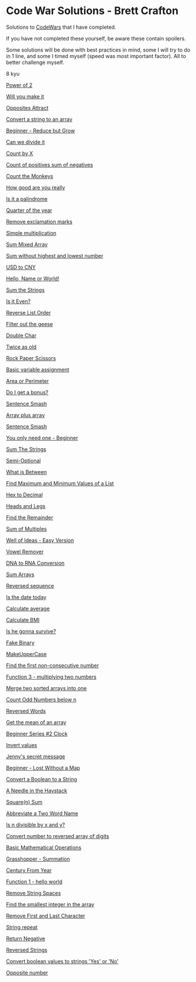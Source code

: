 # Code War Solutions - Brett Crafton
Solutions to <a target="_blank" rel="noopener noreferrer" href="https://www.codewars.com/r/muPVgA">CodeWars</a> that I have completed.<br>

If you have not completed these yourself, be aware these contain spoilers.

Some solutions will be done with best practices in mind, some I will try to do in 1 line, and some I timed myself (speed was most important factor). All to better challenge myself.

8 kyu

<a target="_blank" rel="noopener noreferrer" href="https://brettcrafton.github.io/CodeWars-JavaScript/Powers%20of%202/index.html">Power of 2</a>

<a target="_blank" rel="noopener noreferrer" href="https://brettcrafton.github.io/CodeWars-JavaScript/Will%20you%20make%20it/index.html">Will you make it</a>

<a target="_blank" rel="noopener noreferrer" href="https://brettcrafton.github.io/CodeWars-JavaScript/Opposites%20Attract/index.html">Opposites Attract</a>

<a target="_blank" rel="noopener noreferrer" href="https://brettcrafton.github.io/CodeWars-JavaScript/Convert%20a%20string%20to%20an%20array/index.html">Convert a string to an array</a>

<a target="_blank" rel="noopener noreferrer" href="https://brettcrafton.github.io/CodeWars-JavaScript/Beginner%20-%20Reduce%20but%20Grow/index.html">Beginner - Reduce but Grow</a>

<a target="_blank" rel="noopener noreferrer" href="https://brettcrafton.github.io/CodeWars-JavaScript/Can%20we%20divide%20it/index.html">Can we divide it</a>

<a target="_blank" rel="noopener noreferrer" href="https://brettcrafton.github.io/CodeWars-JavaScript/Count%20by%20X/index.html">Count by X</a>

<a target="_blank" rel="noopener noreferrer" href="https://brettcrafton.github.io/CodeWars-JavaScript/Count%20of%20positives%20sum%20of%20negatives/index.html">Count of positives sum of negatives</a>

<a target="_blank" rel="noopener noreferrer" href="https://brettcrafton.github.io/CodeWars-JavaScript/Count%20the%20Monkeys/index.html">Count the Monkeys</a>

<a target="_blank" rel="noopener noreferrer" href="https://brettcrafton.github.io/CodeWars-JavaScript/How%20good%20are%20you%20really/index.html">How good are you really</a>

<a target="_blank" rel="noopener noreferrer" href="https://brettcrafton.github.io/CodeWars-JavaScript/Is%20it%20a%20palindrome/index.html">Is it a palindrome</a>

<a target="_blank" rel="noopener noreferrer" href="https://brettcrafton.github.io/CodeWars-JavaScript/Quarter%20of%20the%20year/index.html">Quarter of the year</a>

<a target="_blank" rel="noopener noreferrer" href="https://brettcrafton.github.io/CodeWars-JavaScript/Remove%20exclamation%20marks/index.html">Remove exclamation marks</a>

<a target="_blank" rel="noopener noreferrer" href="https://brettcrafton.github.io/CodeWars-JavaScript/Simple%20multiplication/index.html">Simple multiplication</a>

<a target="_blank" rel="noopener noreferrer" href="https://brettcrafton.github.io/CodeWars-JavaScript/Sum%20Mixed%20Array/index.html">Sum Mixed Array</a>

<a target="_blank" rel="noopener noreferrer" href="https://brettcrafton.github.io/CodeWars-JavaScript/Sum%20without%20highest%20and%20lowest%20number/index.html">Sum without highest and lowest number</a>

<a target="_blank" rel="noopener noreferrer" href="https://brettcrafton.github.io/CodeWars-JavaScript/USD%20to%20CNY/index.html">USD to CNY</a>

<a target="_blank" rel="noopener noreferrer" href="https://brettcrafton.github.io/CodeWars-JavaScript/Hello%2C%20Name%20or%20World/index.html">Hello, Name or World!</a>

<a target="_blank" rel="noopener noreferrer" href="https://brettcrafton.github.io/CodeWars-JavaScript/Sum%20The%20Strings/index.html">Sum the Strings</a>

<a target="_blank" rel="noopener noreferrer" href="https://brettcrafton.github.io/CodeWars-JavaScript/Is%20it%20Even/index.html">Is it Even?</a>

<a target="_blank" rel="noopener noreferrer" href="https://brettcrafton.github.io/CodeWars-JavaScript/main/Reverse%20List%20Order/index.html">Reverse List Order</a>

<a target="_blank" rel="noopener noreferrer" href="https://brettcrafton.github.io/CodeWars-JavaScript/main/Filter%20out%20the%20geese/index.html">Filter out the geese</a>

<a target="_blank" rel="noopener noreferrer" href="https://brettcrafton.github.io/CodeWars-JavaScript/Double%20Char/index.html">Double Char</a>

<a target="_blank" rel="noopener noreferrer" href="https://brettcrafton.github.io/CodeWars-JavaScript/Twice%20as%20old/index.html">Twice as old</a>

<a target="_blank" rel="noopener noreferrer" href="https://brettcrafton.github.io/CodeWars-JavaScript/Rock%20Paper%20Scissors/index.html">Rock Paper Scissors</a>

<a target="_blank" rel="noopener noreferrer" href="https://brettcrafton.github.io/CodeWars-JavaScript/Basic%20variable%20assignment/index.html">Basic variable assignment</a>

<a target="_blank" rel="noopener noreferrer" href="https://brettcrafton.github.io/CodeWars-JavaScript/Area%20or%20Perimeter/index.html">Area or Perimeter</a>

<a target="_blank" rel="noopener noreferrer" href="https://brettcrafton.github.io/CodeWars-JavaScript/Do%20I%20get%20a%20bonus/index.html">Do I get a bonus?</a>

<a target="_blank" rel="noopener noreferrer" href="https://brettcrafton.github.io/CodeWars-JavaScript/Sentence%20Smash/index.html">Sentence Smash</a>

<a target="_blank" rel="noopener noreferrer" href="https://brettcrafton.github.io/CodeWars-JavaScript/Array%20plus%20array/index.html">Array plus array</a>

<a target="_blank" rel="noopener noreferrer" href="https://brettcrafton.github.io/CodeWars-JavaScript/Sentence%20Smash/index.html">Sentence Smash</a>

<a target="_blank" rel="noopener noreferrer" href="https://brettcrafton.github.io/CodeWars-JavaScript/You%20only%20need%20one%20-%20Beginner/index.html">You only need one - Beginner
</a>

<a target="_blank" rel="noopener noreferrer" href="https://brettcrafton.github.io/CodeWars-JavaScript/Sum%20The%20Strings/index.html">Sum The Strings</a>

<a target="_blank" rel="noopener noreferrer" href="https://brettcrafton.github.io/CodeWars-JavaScript/Semi-Optional/index.html">Semi-Optional</a>

<a target="_blank" rel="noopener noreferrer" href="https://brettcrafton.github.io/CodeWars-JavaScript/What%20is%20between/index.html">What is Between</a>

<a target="_blank" rel="noopener noreferrer" href="https://brettcrafton.github.io/CodeWars-JavaScript/Find%20Maximum%20and%20Minimum%20Values%20of%20a%20List/index.html">Find Maximum and Minimum Values of a List
</a>

<a target="_blank" rel="noopener noreferrer" href="https://brettcrafton.github.io/CodeWars-JavaScript/Hex%20to%20Decimal/index.html">Hex to Decimal</a>

<a target="_blank" rel="noopener noreferrer" href="https://brettcrafton.github.io/CodeWars-JavaScript/Heads%20and%20Legs/index.html">Heads and Legs
</a>

<a target="_blank" rel="noopener noreferrer" href="https://brettcrafton.github.io/CodeWars-JavaScript/Find%20the%20Remainder/index.html">Find the Remainder
</a>

<a target="_blank" rel="noopener noreferrer" href="https://brettcrafton.github.io/CodeWars-JavaScript/Sum%20of%20Multiples/index.html">Sum of Multiples
</a>

<a target="_blank" rel="noopener noreferrer" href="https://brettcrafton.github.io/CodeWars-JavaScript/Well%20of%20Ideas%20-%20Easy%20Version/index.html">Well of Ideas - Easy Version
</a>

<a target="_blank" rel="noopener noreferrer" href="https://brettcrafton.github.io/CodeWars-JavaScript/Vowel%20remover/index.html">Vowel Remover
</a>

<a target="_blank" rel="noopener noreferrer" href="https://brettcrafton.github.io/CodeWars-JavaScript/DNA%20to%20RNA%20Conversion/index.html">DNA to RNA Conversion</a>

<a target="_blank" rel="noopener noreferrer" href="https://brettcrafton.github.io/CodeWars-JavaScript/Sum%20Arrays/index.html">Sum Arrays</a>

<a target="_blank" rel="noopener noreferrer" href="https://brettcrafton.github.io/CodeWars-JavaScript/Reversed%20sequence/index.html">Reversed sequence</a>

<a target="_blank" rel="noopener noreferrer" href="https://brettcrafton.github.io/CodeWars-JavaScript/Is%20the%20date%20today/index.html">Is the date today</a>

<a target="_blank" rel="noopener noreferrer" href="https://brettcrafton.github.io/CodeWars-JavaScript/Calculate%20average/index.html">Calculate average</a>

<a target="_blank" rel="noopener noreferrer" href="https://brettcrafton.github.io/CodeWars-JavaScript/Calculate%20BMI/index.html">Calculate BMI</a>

<a target="_blank" rel="noopener noreferrer" href="https://brettcrafton.github.io/CodeWars-JavaScript/Is%20he%20gonna%20survive/index.html">Is he gonna survive?</a>

<a target="_blank" rel="noopener noreferrer" href="https://brettcrafton.github.io/CodeWars-JavaScript/Fake%20Binary/index.html">Fake Binary</a>

<a target="_blank" rel="noopener noreferrer" href="https://brettcrafton.github.io/CodeWars-JavaScript/MakeUpperCase/index.html">MakeUpperCase</a>

<a target="_blank" rel="noopener noreferrer" href="https://brettcrafton.github.io/CodeWars-JavaScript/Find%20the%20first%20non-consecutive%20number/index.html">Find the first non-consecutive number</a>

<a target="_blank" rel="noopener noreferrer" href="https://brettcrafton.github.io/CodeWars-JavaScript/Function%203%20-%20multiplying%20two%20numbers/index.html">Function 3 - multiplying two numbers</a>

<a target="_blank" rel="noopener noreferrer" href="https://brettcrafton.github.io/CodeWars-JavaScript/Merge%20two%20sorted%20arrays%20into%20one/index.html">Merge two sorted arrays into one</a>

<a target="_blank" rel="noopener noreferrer" href="https://brettcrafton.github.io/CodeWars-JavaScript/Count%20Odd%20Numbers%20below%20n/index.html">Count Odd Numbers below n</a>

<a target="_blank" rel="noopener noreferrer" href="https://brettcrafton.github.io/CodeWars-JavaScript/Reversed%20Words/index.html">Reversed Words</a>

<a target="_blank" rel="noopener noreferrer" href="https://brettcrafton.github.io/CodeWars-JavaScript/Get%20the%20mean%20of%20an%20array/index.html">Get the mean of an array</a>

<a target="_blank" rel="noopener noreferrer" href="https://brettcrafton.github.io/CodeWars-JavaScript/Beginner%20Series%20%232%20Clock/index.html">Beginner Series #2 Clock</a>

<a target="_blank" rel="noopener noreferrer" href="https://brettcrafton.github.io/CodeWars-JavaScript/Invert%20values/index.html">Invert values</a>

<a target="_blank" rel="noopener noreferrer" href="https://brettcrafton.github.io/CodeWars-JavaScript/Jenny's%20secret%20message/index.html">Jenny's secret message</a>

<a target="_blank" rel="noopener noreferrer" href="https://brettcrafton.github.io/CodeWars-JavaScript/Beginner%20-%20Lost%20Without%20a%20Map/index.html">Beginner - Lost Without a Map</a>

<a target="_blank" rel="noopener noreferrer" href="https://brettcrafton.github.io/CodeWars-JavaScript/Convert%20a%20Boolean%20to%20a%20String/index.html">Convert a Boolean to a String</a>

<a target="_blank" rel="noopener noreferrer" href="https://brettcrafton.github.io/CodeWars-JavaScript/A%20Needle%20in%20the%20Haystack/index.html">A Needle in the Haystack</a>

<a target="_blank" rel="noopener noreferrer" href="https://brettcrafton.github.io/CodeWars-JavaScript/Square(n)%20Sum/index.html">Square(n) Sum</a>

<a target="_blank" rel="noopener noreferrer" href="https://brettcrafton.github.io/CodeWars-JavaScript/Abbreviate%20a%20Two%20Word%20Name/index.html">Abbreviate a Two Word Name</a>

<a target="_blank" rel="noopener noreferrer" href="https://brettcrafton.github.io/CodeWars-JavaScript/Is%20n%20divisible%20by%20x%20and%20y/index.html">Is n divisible by x and y?</a>

<a target="_blank" rel="noopener noreferrer" href="https://brettcrafton.github.io/CodeWars-JavaScript/Convert%20number%20to%20reversed%20array%20of%20digits/index.html">Convert number to reversed array of digits</a>

<a target="_blank" rel="noopener noreferrer" href="https://brettcrafton.github.io/CodeWars-JavaScript/Basic%20Mathematical%20Operations/index.html">Basic Mathematical Operations</a>

<a target="_blank" rel="noopener noreferrer" href="https://brettcrafton.github.io/CodeWars-JavaScript/Grasshopper%20-%20Summation/index.html">Grasshopper - Summation</a>

<a target="_blank" rel="noopener noreferrer" href="https://brettcrafton.github.io/CodeWars-JavaScript/Century%20From%20Year/index.html">Century From Year</a>

<a target="_blank" rel="noopener noreferrer" href="https://brettcrafton.github.io/CodeWars-JavaScript/Function%201%20-%20hello%20world/index.html">Function 1 - hello world</a>

<a target="_blank" rel="noopener noreferrer" href="https://brettcrafton.github.io/CodeWars-JavaScript/Remove%20String%20Spaces/index.html">Remove String Spaces</a>

<a target="_blank" rel="noopener noreferrer" href="https://brettcrafton.github.io/CodeWars-JavaScript/Find%20the%20smallest%20integer%20in%20the%20array/index.html">Find the smallest integer in the array</a>

<a target="_blank" rel="noopener noreferrer" href="https://brettcrafton.github.io/CodeWars-JavaScript/Remove%20First%20and%20Last%20Character/index.html">Remove First and Last Character</a>

<a target="_blank" rel="noopener noreferrer" href="https://brettcrafton.github.io/CodeWars-JavaScript/String%20repeat/index.html">String repeat</a>

<a target="_blank" rel="noopener noreferrer" href="https://brettcrafton.github.io/CodeWars-JavaScript/Return%20Negative/index.html">Return Negative</a>

<a target="_blank" rel="noopener noreferrer" href="https://brettcrafton.github.io/CodeWars-JavaScript/Reversed%20Strings/index.html">Reversed Strings</a>

<a target="_blank" rel="noopener noreferrer" href="https://brettcrafton.github.io/CodeWars-JavaScript/Convert%20boolean%20values%20to%20strings%20'Yes'%20or%20'No'/index.html">Convert boolean values to strings 'Yes' or 'No'</a>

<a target="_blank" rel="noopener noreferrer" href="https://brettcrafton.github.io/CodeWars-JavaScript/Opposite%20number/index.html">Opposite number</a>

